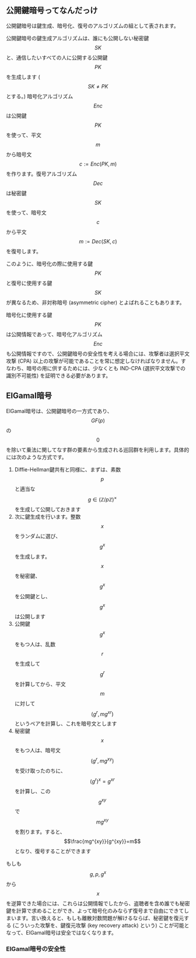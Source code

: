## 公開鍵暗号ってなんだっけ

公開鍵暗号は鍵生成、暗号化、復号のアルゴリズムの組として表されます。

公開鍵暗号の鍵生成アルゴリズムは、誰にも公開しない秘密鍵$$SK$$と、通信したいすべての人に公開する公開鍵$$PK$$を生成します \($$SK \ne PK$$とする。\) 暗号化アルゴリズム$$Enc$$は公開鍵$$PK$$を使って、平文$$m$$から暗号文$$c :=Enc(PK, m)$$を作ります。復号アルゴリズム$$Dec$$は秘密鍵$$SK$$を使って、暗号文$$c$$から平文$$m := Dec(SK, c)$$を復号します。

このように、暗号化の際に使用する鍵$$PK$$と復号に使用する鍵$$SK$$が異なるため、非対称暗号 \(asymmetric cipher\) とよばれることもあります。

暗号化に使用する鍵 $$PK$$ は公開情報であって、暗号化アルゴリズム $$Enc$$ も公開情報ですので、公開鍵暗号の安全性を考える場合には、攻撃者は選択平文攻撃 \(CPA\) 以上の攻撃が可能であることを常に想定しなければなりません。すなわち、暗号の用に供するためには、少なくとも IND-CPA \(選択平文攻撃での識別不可能性\) を証明できる必要があります。

## ElGamal暗号

ElGamal暗号は、公開鍵暗号の一方式であり、$$GF(p)$$の $$0$$ を除いて乗法に関してなす群の要素から生成される巡回群を利用します。具体的には次のような方式です。

1. Diffie-Hellman鍵共有と同様に、まずは、素数$$p$$と適当な $$g \in (\mathbb{Z}/p\mathbb{Z})^{\times}$$ を生成して公開しておきます
2. 次に鍵生成を行います。整数 $$x$$ をランダムに選び、 $$g^x$$ を生成します。$$x$$ を秘密鍵、$$g^x$$ を公開鍵とし、 $$g^x$$ は公開します
3. 公開鍵 $$g^x$$ をもつ人は、乱数$$r$$ を生成して $$g^r$$ を計算してから、平文$$m$$ に対して $$(g^r, mg^{xr})$$ というペアを計算し、これを暗号文とします
4. 秘密鍵 $$x$$ をもつ人は、暗号文 $$(g^r, mg^{xy})$$ を受け取ったのちに、$$(g^r)^x = g^{xr}$$ を計算し、この$$g^{xy}$$ で $$mg^{xy}$$ を割ります。すると、$$\frac{mg^{xy}}{g^{xy}}=m$$ となり、復号することができます

もしも$$g, p, g^x$$から$$x$$を逆算できた場合には、これらは公開情報でしたから、盗聴者を含め誰でも秘密鍵を計算で求めることができ、よって暗号化のみならず復号まで自由にできてしまいます。言い換えると、もしも離散対数問題が解けるならば、秘密鍵を復元する \(こういった攻撃を、鍵復元攻撃 \(key recovery attack\) という\) ことが可能となって、ElGamal暗号は安全ではなくなります。

### ElGamal暗号の安全性

